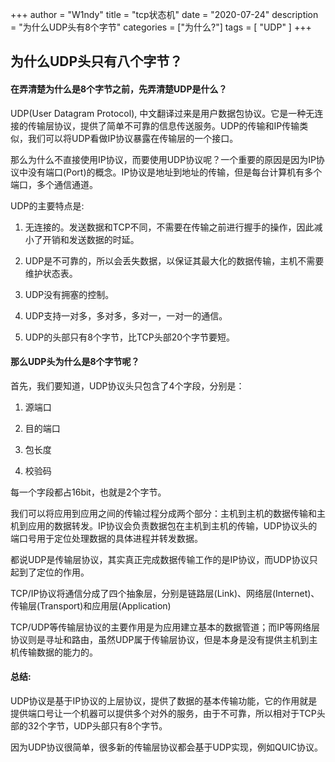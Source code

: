 +++
author = "W1ndy"
title = "tcp状态机"
date = "2020-07-24"
description = "为什么UDP头有8个字节"
categories = ["为什么?"]
tags = [
    "UDP"
]
+++

## 为什么UDP头只有八个字节？

#### 在弄清楚为什么是8个字节之前，先弄清楚UDP是什么？

UDP(User Datagram Protocol), 中文翻译过来是用户数据包协议。它是一种无连接的传输层协议，提供了简单不可靠的信息传送服务。UDP的传输和IP传输类似，我们可以将UDP看做IP协议暴露在传输层的一个接口。

那么为什么不直接使用IP协议，而要使用UDP协议呢？一个重要的原因是因为IP协议中没有端口(Port)的概念。IP协议是地址到地址的传输，但是每台计算机有多个端口，多个通信通道。

UDP的主要特点是:

1. 无连接的。发送数据和TCP不同，不需要在传输之前进行握手的操作，因此减小了开销和发送数据的时延。

2. UDP是不可靠的，所以会丢失数据，以保证其最大化的数据传输，主机不需要维护状态表。

3. UDP没有拥塞的控制。

4. UDP支持一对多，多对多，多对一，一对一的通信。

5. UDP的头部只有8个字节，比TCP头部20个字节要短。

#### 那么UDP头为什么是8个字节呢？

首先，我们要知道，UDP协议头只包含了4个字段，分别是：

1. 源端口

2. 目的端口

3. 包长度

4. 校验码

每一个字段都占16bit，也就是2个字节。

我们可以将应用到应用之间的传输过程分成两个部分：主机到主机的数据传输和主机到应用的数据转发。IP协议会负责数据包在主机到主机的传输，UDP协议头的端口号用于定位处理数据的具体进程并转发数据。

都说UDP是传输层协议，其实真正完成数据传输工作的是IP协议，而UDP协议只起到了定位的作用。

TCP/IP协议将通信分成了四个抽象层，分别是链路层(Link)、网络层(Internet)、传输层(Transport)和应用层(Application)

TCP/UDP等传输层协议的主要作用是为应用建立基本的数据管道；而IP等网络层协议则是寻址和路由，虽然UDP属于传输层协议，但是本身是没有提供主机到主机传输数据的能力的。

#### 总结:

UDP协议是基于IP协议的上层协议，提供了数据的基本传输功能，它的作用就是提供端口号让一个机器可以提供多个对外的服务，由于不可靠，所以相对于TCP头部的32个字节，UDP头部只有8个字节。

因为UDP协议很简单，很多新的传输层协议都会基于UDP实现，例如QUIC协议。
